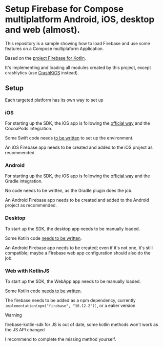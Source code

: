 # Setup Firebase for Compose multiplatform Android, iOS, desktop and web (almost).

This repository is a sample showing how to load Firebase and use some features on a Compose multiplaform Application.

Based on the [project Firebase for Kotlin](https://github.com/GitLiveApp/firebase-kotlin-sdk).

It's implementing and loading all modules created by this project, except crashlytics (use [CrashKiOS](https://github.com/touchlab/CrashKiOS) instead).

## Setup

Each targeted platform has its own way to set up

### iOS

For starting up the SDK, the iOS app is following the [official way](https://firebase.google.com/docs/ios/setup) and the CocoaPods integration.

Some Swift code needs [to be written](https://github.com/frankois944/FirebaseKmpDemo/blob/main/iosApp/iosApp/iOSApp.swift) to set up the environment.

An iOS Firebase app needs to be created and added to the iOS project as recommended.

### Android

For starting up the SDK, the iOS app is following the [official way](https://firebase.google.com/docs/android/setup) and the Gradle integration.

No code needs to be written, as the Gradle plugin does the job.

An Android Firebase app needs to be created and added to the Android project as recommended.

### Desktop

To start up the SDK, the desktop app needs to be manually loaded.

Some Kotlin code [needs to be written](https://github.com/frankois944/FirebaseKmpDemo/blob/main/composeApp/src/desktopMain/kotlin/fr/francoisdabonot/firebasekmpdemo/main.kt).

An Android Firebase app needs to be created; even if it's not one, it's still compatible; maybe a Firebase web app configuration should also do the job.

### Web with KotlinJS

To start up the SDK, the WebApp app needs to be manually loaded.

Some Kotlin code [needs to be written](https://github.com/frankois944/FirebaseKmpDemo/blob/main/webApp/src/jsMain/kotlin/com/example/App.kt).

The firebase needs to be added as a npm dependency, currently `implementation(npm("firebase", "10.12.2"))`, or a ealier version.

> [!WARNING]  
> firebase-kotlin-sdk for JS is out of date, some kotlin methods won't work as the JS API changed
> 
> I recommend to complete the missing method yourself.
